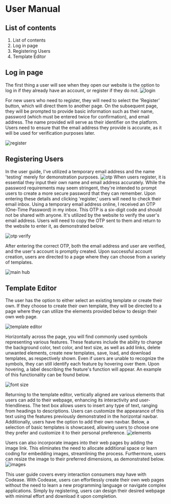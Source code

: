 # User Manual






## List of contents

1. List of contents	
1. Log in page	
1. Registering Users	
1. Template Editor	




































## Log in page 

The first thing a user will see when they open our website is the option to log in if they already have an account, or register if they do not. 
![login](images/login.png)


For new users who need to register, they will need to select the 'Register' button, which will direct them to another page. On the subsequent page, they will be prompted to provide basic information such as their name, password (which must be entered twice for confirmation), and email address. The name provided will serve as their identifier on the platform. Users need to ensure that the email address they provide is accurate, as it will be used for verification purposes later.

![register](images/register.png)














## Registering Users

In the user guide, I've utilized a temporary email address and the name 'testing' merely for demonstration purposes. 
![otp](images/otp.png)
When users register, it is essential they input their own name and email address accurately. While the password requirements may seem stringent, they're intended to prompt users to create a more secure password that they can remember. Upon entering these details and clicking 'register,' users will need to check their email inbox.
Using a temporary email address online, I received an OTP (One-Time Password) in my inbox. This OTP is a six-digit code and should not be shared with anyone. It's utilized by the website to verify the user's email address. Users will need to copy the OTP sent to them and return to the website to enter it, as demonstrated below.



![otp verify](<images/otp verify.png>)



After entering the correct OTP, both the email address and user are verified, and the user's account is promptly created.
Upon successful account creation, users are directed to a page where they can choose from a variety of templates.

![main hub](<images/main hub.png>)















## Template Editor


The user has the option to either select an existing template or create their own. If they choose to create their own template, they will be directed to a page where they can utilize the elements provided below to design their own web page.

![template editor](<images/template editor.png>)




Horizontally across the page, you will find commonly used symbols representing various features. These features include the ability to change the background color, text color, and text size, as well as add links, delete unwanted elements, create new templates, save, load, and download templates, as respectively shown.
Even if users are unable to recognize the symbols, they can still identify each feature by hovering over them. Upon hovering, a label describing the feature's function will appear. An example of this functionality can be found below.




![font size](<images/font size.png>)








Returning to the template editor, vertically aligned are various elements that users can add to their webpage, enhancing its interactivity and user-friendliness. The text box allows users to insert any type of text, ranging from headings to descriptions. Users can customize the appearance of this text using the features previously demonstrated in the horizontal navbar. Additionally, users have the option to add their own navbar. Below, a selection of basic templates is showcased, allowing users to choose one they prefer and customize it to their personal preference.
![elements](<images/elements.png>)

Users can also incorporate images into their web pages by adding the image link. This eliminates the need to allocate additional space or learn coding for embedding images, streamlining the process. Furthermore, users can resize the image to their preferred dimensions, as demonstrated below.
![images](<images/images.png>)

This user guide covers every interaction consumers may have with Codease. With Codease, users can effortlessly create their own web pages without the need to learn a new programming language or navigate complex applications. Simply by registering, users can design their desired webpage with minimal effort and download it upon completion.
